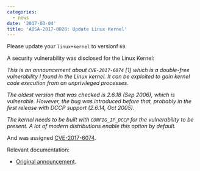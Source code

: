 ```yaml
---
categories:
  - news
date: '2017-03-04'
title: 'AOSA-2017-0028: Update Linux Kernel'
---
```



Please update your `linux+kernel` to versionf `69`.

A security vulnerability was disclosed for the Linux Kernel:

*This is an announcement about `CVE-2017-6074` [1] which is a double-free
vulnerability I found in the Linux kernel. It can be exploited to gain
kernel code execution from an unprivileged processes.*

*The oldest version that was checked is 2.6.18 (Sep 2006), which is
vulnerable. However, the bug was introduced before that, probably in
the first release with DCCP support (2.6.14, Oct 2005).*

*The kernel needs to be built with `CONFIG_IP_DCCP` for the vulnerability
to be present. A lot of modern distributions enable this option by
default.*

And was assigned [CVE-2017-6074](https://cve.mitre.org/cgi-bin/cvename.cgi?name=CVE-2017-6074).

Relevant documentation:

- [Original announcement](http://seclists.org/oss-sec/2017/q1/471).